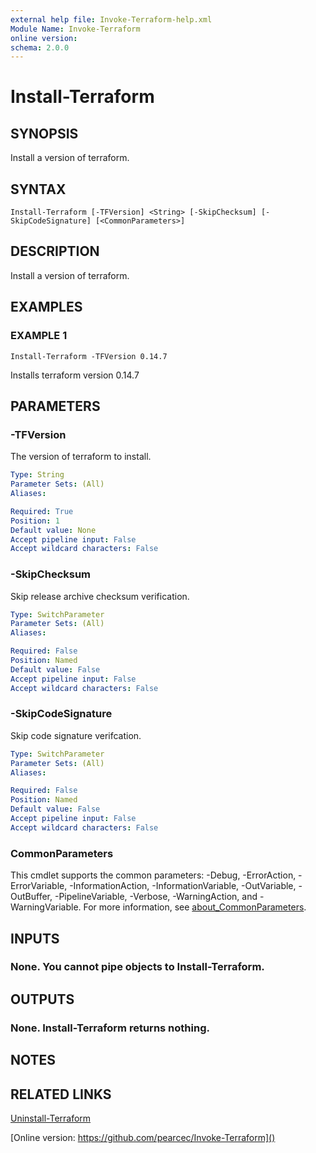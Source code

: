```yaml
---
external help file: Invoke-Terraform-help.xml
Module Name: Invoke-Terraform
online version:
schema: 2.0.0
---
```


# Install-Terraform

## SYNOPSIS
Install a version of terraform.

## SYNTAX

```
Install-Terraform [-TFVersion] <String> [-SkipChecksum] [-SkipCodeSignature] [<CommonParameters>]
```

## DESCRIPTION
Install a version of terraform.

## EXAMPLES

### EXAMPLE 1
```
Install-Terraform -TFVersion 0.14.7
```

Installs terraform version 0.14.7

## PARAMETERS

### -TFVersion
The version of terraform to install.

```yaml
Type: String
Parameter Sets: (All)
Aliases:

Required: True
Position: 1
Default value: None
Accept pipeline input: False
Accept wildcard characters: False
```

### -SkipChecksum
Skip release archive checksum verification.

```yaml
Type: SwitchParameter
Parameter Sets: (All)
Aliases:

Required: False
Position: Named
Default value: False
Accept pipeline input: False
Accept wildcard characters: False
```

### -SkipCodeSignature
Skip code signature verifcation.

```yaml
Type: SwitchParameter
Parameter Sets: (All)
Aliases:

Required: False
Position: Named
Default value: False
Accept pipeline input: False
Accept wildcard characters: False
```

### CommonParameters
This cmdlet supports the common parameters: -Debug, -ErrorAction, -ErrorVariable, -InformationAction, -InformationVariable, -OutVariable, -OutBuffer, -PipelineVariable, -Verbose, -WarningAction, and -WarningVariable. For more information, see [about_CommonParameters](http://go.microsoft.com/fwlink/?LinkID=113216).

## INPUTS

### None. You cannot pipe objects to Install-Terraform.
## OUTPUTS

### None. Install-Terraform returns nothing.
## NOTES

## RELATED LINKS

[Uninstall-Terraform]()

[Online version: https://github.com/pearcec/Invoke-Terraform]()

